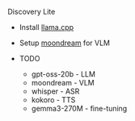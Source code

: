 Discovery Lite

- Install [llama.cpp](llama-cpp.md)

- Setup [moondream](moondream.md) for VLM


- TODO
    - gpt-oss-20b - LLM
    - moondream - VLM
    - whisper - ASR
    - kokoro - TTS
    - gemma3-270M  - fine-tuning

